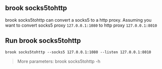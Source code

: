 ## brook socks5tohttp

brook socks5tohttp can convert a socks5 to a http proxy. Assuming you want to convert socks5 proxy `127.0.0.1:1080` to http proxy `127.0.0.1:8010`

## Run brook socks5tohttp

```
brook socks5tohttp --socks5 127.0.0.1:1080 --listen 127.0.0.1:8010
```

> More parameters: brook socks5tohttp -h
